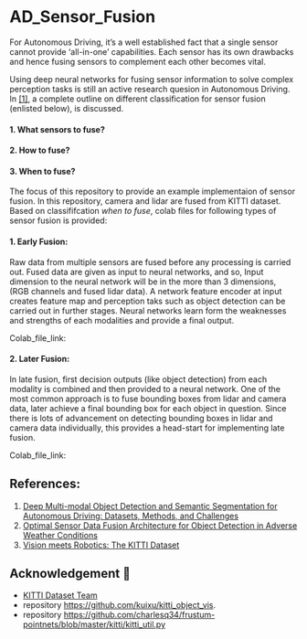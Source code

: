 # AD_Sensor_Fusion

For Autonomous Driving, it’s a well established fact that a single sensor cannot provide ‘all-in-one’ capabilities. Each sensor has its own drawbacks and hence fusing sensors to complement each other becomes vital. 
	
Using deep neural networks for fusing sensor information to solve complex perception tasks is still an active research quesion in Autonomous Driving. In [[1]](https://arxiv.org/pdf/1902.07830.pdf), a complete outline on different classification for sensor fusion (enlisted below), is discussed. 

#### 1. What sensors to fuse?
#### 2. How to fuse? 
#### 3. When to fuse? 

The focus of this repository to provide an example implementaion of sensor fusion. In this repository, camera and lidar are fused from KITTI dataset. Based on classififcation *when to fuse*, colab files for following types of sensor fusion is provided: 

#### 1. Early Fusion:
 
Raw data from multiple sensors are fused before any processing is carried out. Fused data are given as input to neural networks, and so, Input dimension to the neural network will be in the more than 3 dimensions, (RGB channels and fused lidar data). A network feature encoder at input creates feature map and perception taks such as object detection can be carried out in further stages. Neural networks learn form the weaknesses and strengths of each modalities and provide a final output. 

Colab_file_link: 


#### 2. Later Fusion:

In late fusion, first decision outputs (like object detection) from each modality is combined and then provided to a neural network. One of the most common approach is to fuse bounding boxes from lidar and camera data, later achieve a final bounding box for each object in question. Since there is lots of advancement on detecting bounding boxes in lidar and camera data individually, this provides a head-start for implementing late fusion. 

Colab_file_link: 


## References:

1. [Deep Multi-modal Object Detection and Semantic Segmentation for Autonomous Driving: Datasets, Methods, and Challenges](https://arxiv.org/pdf/1902.07830.pdf)
2. [Optimal Sensor Data Fusion Architecture for Object Detection in Adverse Weather Conditions](https://arxiv.org/pdf/1807.02323.pdf)
3. [Vision meets Robotics: The KITTI Dataset](http://www.cvlibs.net/publications/Geiger2013IJRR.pdf)

## Acknowledgement :pray:
- [KITTI Dataset Team](http://www.cvlibs.net/datasets/kitti/)
- repository https://github.com/kuixu/kitti_object_vis.
- repository https://github.com/charlesq34/frustum-pointnets/blob/master/kitti/kitti_util.py

